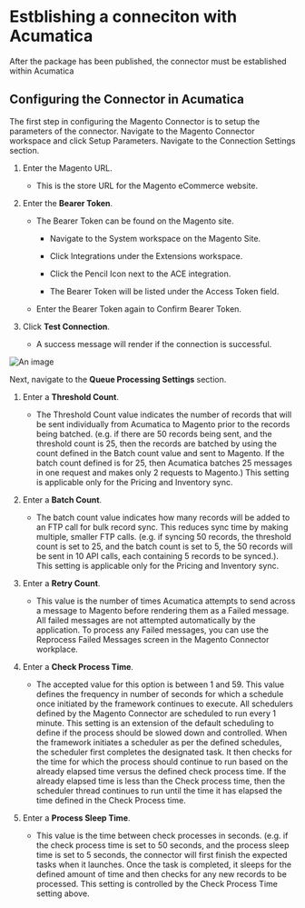 # Estblishing a conneciton with Acumatica

After the package has been published, the connector must be established within Acumatica

## Configuring the Connector in Acumatica

The first step in configuring the Magento Connector is to setup the parameters of the connector. Navigate to the Magento Connector workspace and click Setup Parameters. Navigate to the Connection Settings section.

1. Enter the Magento URL.

    * This is the store URL for the Magento eCommerce website.
 
 2. Enter the **Bearer Token**.

    * The Bearer Token can be found on the Magento site.

        - Navigate to the System workspace on the Magento Site.
  
        - Click Integrations under the Extensions workspace.
  
        - Click the Pencil Icon next to the ACE integration.
  
        - The Bearer Token will be listed under the Access Token field.
  
    * Enter the Bearer Token again to Confirm Bearer Token.
 
3. Click **Test Connection**.
    * A success message will render if the connection is successful.
    
 ![An image](/image.png)
 
 Next, navigate to the **Queue Processing Settings** section.
 
 1. Enter a **Threshold Count**.
 
    * The Threshold Count value indicates the number of records that will be sent individually from Acumatica to Magento prior to the records being batched. (e.g. if there are 50 records being sent, and the threshold count is 25, then the records are batched by using the count defined in the Batch count value and sent to Magento. If the batch count defined is for 25, then Acumatica batches 25 messages in one request and makes only 2 requests to Magento.) This setting is applicable only for the Pricing and Inventory sync.
    
2. Enter a **Batch Count**.

    * The batch count value indicates how many records will be added to an FTP call for bulk record sync. This reduces sync time by making multiple, smaller FTP calls. (e.g. if syncing 50 records, the threshold count is set to 25, and the batch count is set to 5, the 50 records will be sent in 10 API calls, each containing 5 records to be synced.). This setting is applicable only for the Pricing and Inventory sync.
    
3. Enter a **Retry Count**.
   
    * This value is the number of times Acumatica attempts to send across a message to Magento before rendering them as a Failed message. All failed messages are not attempted automatically by the application. To process any Failed messages, you can use the Reprocess Failed Messages screen in the Magento Connector workplace.
 
4. Enter a **Check Process Time**.

    * The accepted value for this option is between 1 and 59. This value defines the frequency in number of seconds for which a schedule once initiated by the framework continues to execute. All schedulers defined by the Magento Connector are scheduled to run every 1 minute. This setting is an extension of the default scheduling to define if the process should be slowed down and controlled. When the framework initiates a scheduler as per the defined schedules, the scheduler first completes the designated task. It then checks for the time for which the process should continue to run based on the already elapsed time versus the defined check process time. If the already elapsed time is less than the Check process time, then the scheduler thread continues to run until the time it has elapsed the time defined in the Check Process time. 
  
5. Enter a **Process Sleep Time**.

    * This value is the time between check processes in seconds. (e.g. if the check process time is set to 50 seconds, and the process sleep time is set to 5 seconds, the connector will first finish the expected tasks when it launches. Once the task is completed, it sleeps for the defined amount of time and then checks for any new records to be processed. This setting is controlled by the Check Process Time setting above.
